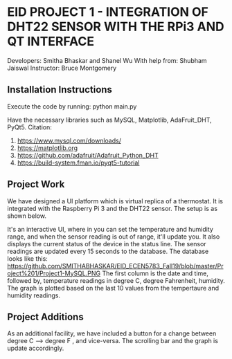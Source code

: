 # EID PROJECT 1 - INTEGRATION OF DHT22 SENSOR WITH THE RPi3 AND QT INTERFACE

Developers: Smitha Bhaskar and Shanel Wu
With help from: Shubham Jaiswal
Instructor: Bruce Montgomery

## Installation Instructions

Execute the code by running:
python main.py

Have the necessary libraries such as MySQL, Matplotlib, AdaFruit_DHT, PyQt5.
Citation:
1. https://www.mysql.com/downloads/
2. https://matplotlib.org
3. https://github.com/adafruit/Adafruit_Python_DHT 
4. https://build-system.fman.io/pyqt5-tutorial

## Project Work

We have designed a UI platform which is virtual replica of a thermostat. It is integrated with the Raspberry Pi 3 and the DHT22 sensor. The setup is as shown below. <Insert the photo of the setup>
  
It's an interactive UI, where in you can set the temperature and humidity range, and when the sensor reading is out of range, it'll update you. It also displays the current status of the device in the status line. The sensor readings are updated every 15 seconds to the database. The database looks like this: https://github.com/SMITHABHASKAR/EID_ECEN5783_Fall19/blob/master/Project%201/Project1-MySQL.PNG
The first column is the date and time, followed by, temperature readings in degree C, degree Fahrenheit, humidity. 
The graph is plotted based on the last 10 values from the tempertaure and humidity readings. 

## Project Additions

As an additional facility, we have included a button for a change between degree C --> degree F , and vice-versa. The scrolling bar and the graph is update accordingly. 
